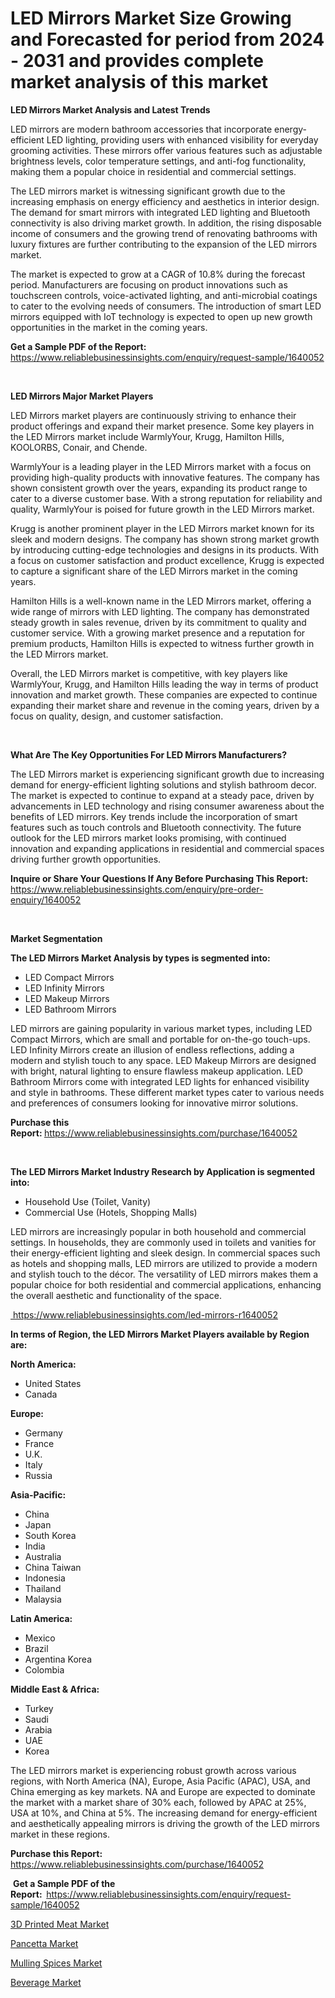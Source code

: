 <p><h1>LED Mirrors Market Size Growing and Forecasted for period from 2024 - 2031 and provides complete market analysis of this market</h1></p><p><strong>LED Mirrors Market Analysis and Latest Trends</strong></p>
<p><p>LED mirrors are modern bathroom accessories that incorporate energy-efficient LED lighting, providing users with enhanced visibility for everyday grooming activities. These mirrors offer various features such as adjustable brightness levels, color temperature settings, and anti-fog functionality, making them a popular choice in residential and commercial settings.</p><p>The LED mirrors market is witnessing significant growth due to the increasing emphasis on energy efficiency and aesthetics in interior design. The demand for smart mirrors with integrated LED lighting and Bluetooth connectivity is also driving market growth. In addition, the rising disposable income of consumers and the growing trend of renovating bathrooms with luxury fixtures are further contributing to the expansion of the LED mirrors market.</p><p>The market is expected to grow at a CAGR of 10.8% during the forecast period. Manufacturers are focusing on product innovations such as touchscreen controls, voice-activated lighting, and anti-microbial coatings to cater to the evolving needs of consumers. The introduction of smart LED mirrors equipped with IoT technology is expected to open up new growth opportunities in the market in the coming years.</p></p>
<p><strong>Get a Sample PDF of the Report:&nbsp;</strong> <a href="https://www.reliablebusinessinsights.com/enquiry/request-sample/1640052">https://www.reliablebusinessinsights.com/enquiry/request-sample/1640052</a></p>
<p>&nbsp;</p>
<p><strong>LED Mirrors Major Market Players</strong></p>
<p><p>LED Mirrors market players are continuously striving to enhance their product offerings and expand their market presence. Some key players in the LED Mirrors market include WarmlyYour, Krugg, Hamilton Hills, KOOLORBS, Conair, and Chende.</p><p>WarmlyYour is a leading player in the LED Mirrors market with a focus on providing high-quality products with innovative features. The company has shown consistent growth over the years, expanding its product range to cater to a diverse customer base. With a strong reputation for reliability and quality, WarmlyYour is poised for future growth in the LED Mirrors market.</p><p>Krugg is another prominent player in the LED Mirrors market known for its sleek and modern designs. The company has shown strong market growth by introducing cutting-edge technologies and designs in its products. With a focus on customer satisfaction and product excellence, Krugg is expected to capture a significant share of the LED Mirrors market in the coming years.</p><p>Hamilton Hills is a well-known name in the LED Mirrors market, offering a wide range of mirrors with LED lighting. The company has demonstrated steady growth in sales revenue, driven by its commitment to quality and customer service. With a growing market presence and a reputation for premium products, Hamilton Hills is expected to witness further growth in the LED Mirrors market.</p><p>Overall, the LED Mirrors market is competitive, with key players like WarmlyYour, Krugg, and Hamilton Hills leading the way in terms of product innovation and market growth. These companies are expected to continue expanding their market share and revenue in the coming years, driven by a focus on quality, design, and customer satisfaction.</p></p>
<p>&nbsp;</p>
<p><strong>What Are The Key Opportunities For LED Mirrors Manufacturers?</strong></p>
<p><p>The LED Mirrors market is experiencing significant growth due to increasing demand for energy-efficient lighting solutions and stylish bathroom decor. The market is expected to continue to expand at a steady pace, driven by advancements in LED technology and rising consumer awareness about the benefits of LED mirrors. Key trends include the incorporation of smart features such as touch controls and Bluetooth connectivity. The future outlook for the LED mirrors market looks promising, with continued innovation and expanding applications in residential and commercial spaces driving further growth opportunities.</p></p>
<p><strong>Inquire or Share Your Questions If Any Before Purchasing This Report:</strong> <a href="https://www.reliablebusinessinsights.com/enquiry/pre-order-enquiry/1640052">https://www.reliablebusinessinsights.com/enquiry/pre-order-enquiry/1640052</a></p>
<p>&nbsp;</p>
<p><strong>Market Segmentation</strong></p>
<p><strong>The LED Mirrors Market Analysis by types is segmented into:</strong></p>
<p><ul><li>LED Compact Mirrors</li><li>LED Infinity Mirrors</li><li>LED Makeup Mirrors</li><li>LED Bathroom Mirrors</li></ul></p>
<p><p>LED mirrors are gaining popularity in various market types, including LED Compact Mirrors, which are small and portable for on-the-go touch-ups. LED Infinity Mirrors create an illusion of endless reflections, adding a modern and stylish touch to any space. LED Makeup Mirrors are designed with bright, natural lighting to ensure flawless makeup application. LED Bathroom Mirrors come with integrated LED lights for enhanced visibility and style in bathrooms. These different market types cater to various needs and preferences of consumers looking for innovative mirror solutions.</p></p>
<p><strong>Purchase this Report:&nbsp;</strong><a href="https://www.reliablebusinessinsights.com/purchase/1640052">https://www.reliablebusinessinsights.com/purchase/1640052</a></p>
<p>&nbsp;</p>
<p><strong>The LED Mirrors Market Industry Research by Application is segmented into:</strong></p>
<p><ul><li>Household Use (Toilet, Vanity)</li><li>Commercial Use (Hotels, Shopping Malls)</li></ul></p>
<p><p>LED mirrors are increasingly popular in both household and commercial settings. In households, they are commonly used in toilets and vanities for their energy-efficient lighting and sleek design. In commercial spaces such as hotels and shopping malls, LED mirrors are utilized to provide a modern and stylish touch to the décor. The versatility of LED mirrors makes them a popular choice for both residential and commercial applications, enhancing the overall aesthetic and functionality of the space.</p></p>
<p><a href="https://www.reliablebusinessinsights.com/led-mirrors-r1640052">&nbsp;https://www.reliablebusinessinsights.com/led-mirrors-r1640052</a></p>
<p><strong>In terms of Region, the LED Mirrors Market Players available by Region are:</strong></p>
<p>
    <p> <strong> North America: </strong>
        <ul>
            <li>United States</li>
            <li>Canada</li>
        </ul>
        </p> 
    <p> <strong> Europe: </strong>
        <ul>
            <li>Germany</li>
            <li>France</li>
            <li>U.K.</li>
            <li>Italy</li>
            <li>Russia</li>
        </ul>
        </p> 
    <p> <strong> Asia-Pacific: </strong>
        <ul>
            <li>China</li>
            <li>Japan</li>
            <li>South Korea</li>
            <li>India</li>
            <li>Australia</li>
            <li>China Taiwan</li>
            <li>Indonesia</li>
            <li>Thailand</li>
            <li>Malaysia</li>
        </ul>
        </p> 
    <p> <strong> Latin America: </strong>
        <ul>
            <li>Mexico</li>
            <li>Brazil</li>
            <li>Argentina Korea</li>
            <li>Colombia</li>
        </ul>
        </p> 
    <p> <strong> Middle East & Africa: </strong>
        <ul>
            <li>Turkey</li>
            <li>Saudi</li>
            <li>Arabia</li>
            <li>UAE</li>
            <li>Korea</li>
        </ul>
    </p>
    </p>
<p><p>The LED mirrors market is experiencing robust growth across various regions, with North America (NA), Europe, Asia Pacific (APAC), USA, and China emerging as key markets. NA and Europe are expected to dominate the market with a market share of 30% each, followed by APAC at 25%, USA at 10%, and China at 5%. The increasing demand for energy-efficient and aesthetically appealing mirrors is driving the growth of the LED mirrors market in these regions.</p></p>
<p><strong>Purchase this Report: </strong><a href="https://www.reliablebusinessinsights.com/purchase/1640052">https://www.reliablebusinessinsights.com/purchase/1640052</a></p>
<p>&nbsp;<strong>Get a Sample PDF of the Report:&nbsp;&nbsp;</strong><a href="https://www.reliablebusinessinsights.com/enquiry/request-sample/1640052">https://www.reliablebusinessinsights.com/enquiry/request-sample/1640052</a></p>
<p><strong></strong></p>
<p><p><a href="https://medium.com/@albertohickle/comprehensive-analysis-of-the-global-3d-printed-meat-market-growth-trends-market-forecasts-2024-448b4a196bd8">3D Printed Meat Market</a></p><p><a href="https://medium.com/@bosdendes/pancetta-industry-analysis-report-its-market-size-growing-with-a-cagr-of-5-3-ccd26ce6a46a">Pancetta Market</a></p><p><a href="https://medium.com/@joshavis90/mulling-spices-market-size-is-growing-at-cagr-of-14-6-5f2a7b19916d">Mulling Spices Market</a></p><p><a href="https://medium.com/@caseywiza1946/strategic-insights-into-global-beverage-market-trends-2024-2031-covered-in-174-pages-9d5fe6426111">Beverage Market</a></p></p>